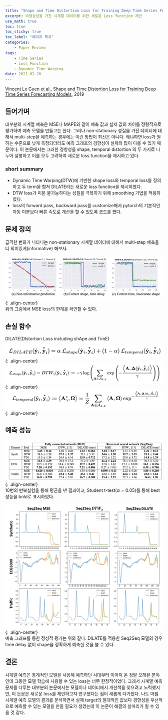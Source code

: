 ```yaml
---
title: "Shape and Time Distortion Loss for Training Deep Time Series Forecasting Models"
excerpt: 비정상성을 가진 시계열 데이터를 위한 새로운 Loss function 제안
use_math: true
toc: true
toc_sticky: true
toc_label: "페이지 목차"
categories: 
    - Paper Review
tags: 
    - Time Series
    - Loss Function
    - Dynamic Time Warping
date: 2021-02-20
---
```


Vincent Le Guen et al., [Shape and Time Distortion Loss for Training Deep Time Series Forecasting Models](https://arxiv.org/pdf/1909.09020.pdf), 2019  

## 들어가며
대부분의 시계열 예측은 MSE나 MAPE와 같이 예측 값과 실제 값의 차이를 정량적으로 평가하며 예측 모델을 만들고는 한다. 그러나 non-stationary 성질을 가진 데이터에 대해서 multi-step을 예측하는 경우에는 이런 방법이 최선은 아니다. 왜냐하면 loss가 원하는 수준으로 낮게 측정되더라도 예측 그래프의 경향성이 실제와 많이 다를 수 있기 때문이다. 이 논문에서는 그러한 경향성을 shape, temporal distortion 의 두 가지로 나누어 설명하고 이를 모두 고려하여 새로운 loss function을 제시하고 있다.  

### short summary
- Dynamic Time Warping(DTW)에 기반한 shape loss와 temporal loss를 정의하고 두 term을 합쳐 DILATE라는 새로운 loss function을 제시하였다.
- DTW loss가 미분 불가능하다는 성질을 극복하기 위해 smoothing 기법을 적용하였다.
- loss의 forward pass, backward pass를 customize해서 pytorch의 기본적인 자동 미분보다 빠른 속도로 계산을 할 수 있도록 코드를 짰다.  

## 문제 정의
급격한 변화가 나타나는 non-stationary 시계열 데이터에 대해서 multi-step 예측을 더 의미있게(informative) 해보자.  

![limitation of MSE](/assets/images/0008/limitation_of_mse.jpg){: .align-center}  
위의 그림에서 MSE loss의 한계를 확인할 수 있다.  

## 손실 함수
DILATE(DIstortion Loss including shApe and TimE)  

![DILATE](/assets/images/0008/dilate_loss.jpg){: .align-center}  
![shape loss](/assets/images/0008/shape_loss.jpg){: .align-center}  
![temporal loss](/assets/images/0008/temporal_loss.jpg){: .align-center}  

## 예측 성능
![forecasting result](/assets/images/0008/forecasting_result.jpg){: .align-center}  
10번의 반복실험을 통해 평균을 낸 결과이고, Student t-test($\alpha=0.05$)를 통해 best 성능을 bold로 표시하였다.  

![qualitative result](/assets/images/0008/qualitative_result.jpg){: .align-center}  
예측 그래프를 통한 정성적 평가는 위와 같다. DILATE를 적용한 Seq2Seq 모델의 경우 time delay 없이 shape을 정확하게 예측한 것을 볼 수 있다.

## 결론
시계열 예측은 통계적인 모델을 사용해 예측하던 시대부터 이어져 온 정말 오래된 분야인데 그동안 모델 학습에 사용할 수 있는 loss는 너무 한정적이었다. 그래서 시계열 예측 문제를 다루는 대부분의 논문에서는 모델이나 데이터에서 개선책을 찾으려고 노력했지만, 이 논문은 새로운 loss를 제안하고자 연구했다는 점이 새롭게 다가왔다. 나도 마침 시계열 예측 모델의 결과를 분석하면서 실제 target의 절대적인 값보다 경향성을 우선적으로 예측할 수 있는 모델을 만들 필요가 생겼는데 이 논문이 해결의 실마리가 될 수 있을 것 같다.
